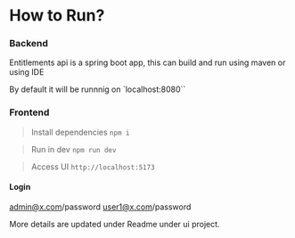 # How to Run?

### Backend

Entitlements api is a spring boot app, this can build and run using maven or using IDE

By default it will be runnnig on `localhost:8080``

### Frontend

> Install dependencies `npm i`

> Run in dev `npm run dev`

> Access UI `http://localhost:5173`

#### Login

admin@x.com/password
user1@x.com/password

More details are updated under Readme under ui project.
